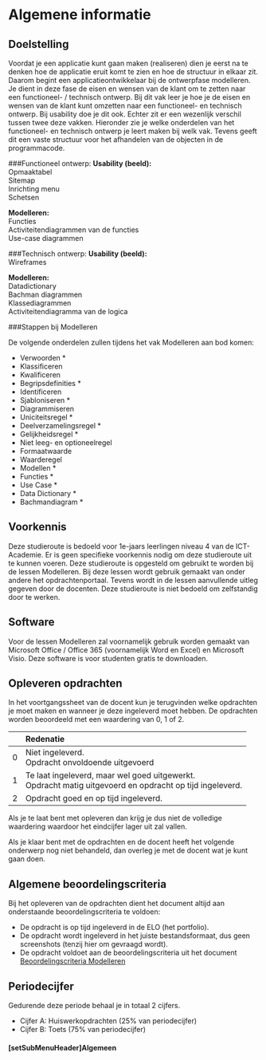 # Algemene informatie

## Doelstelling
Voordat je een applicatie kunt gaan maken (realiseren) dien je eerst na te denken hoe de applicatie eruit komt te zien en hoe de structuur in elkaar zit. Daarom begint een applicatieontwikkelaar bij de ontwerpfase modelleren. Je dient in deze fase de eisen en wensen van de klant om te zetten naar een functioneel- / technisch ontwerp. Bij dit vak leer je hoe je de eisen en wensen van de klant kunt omzetten naar een functioneel- en technisch ontwerp. Bij usability doe je dit ook. Echter zit er een wezenlijk verschil tussen twee deze vakken. Hieronder zie je welke onderdelen van het functioneel- en technisch ontwerp je leert maken bij welk vak. Tevens geeft dit een vaste structuur voor het afhandelen van de objecten in de programmacode.

###Functioneel ontwerp:
**Usability (beeld):**<br>
Opmaaktabel<br>
Sitemap<br>
Inrichting menu<br>
Schetsen

**Modelleren:**<br>
Functies <br>
Activiteitendiagrammen van de functies<br>
Use-case diagrammen

###Technisch ontwerp:
**Usability (beeld):**<br>
Wireframes

**Modelleren:**<br>
Datadictionary<br>
Bachman diagrammen<br>
Klassediagrammen<br>
Activiteitendiagramma van de logica
										
###Stappen bij Modelleren

De volgende onderdelen zullen tijdens het vak Modelleren aan bod komen:
* Verwoorden *
* Klassificeren
* Kwalificeren
* Begripsdefinities *
* Identificeren
* Sjabloniseren *
* Diagrammiseren
* Uniciteitsregel *
* Deelverzamelingsregel *
* Gelijkheidsregel *
* Niet leeg- en optioneelregel
* Formaatwaarde
* Waarderegel
* Modellen *
* Functies *
* Use Case *
* Data Dictionary *
* Bachmandiagram *


## Voorkennis
Deze studieroute is bedoeld voor 1e-jaars leerlingen niveau 4 van de ICT-Academie. Er is geen specifieke voorkennis nodig om deze studieroute uit te kunnen voeren. Deze studieroute is opgesteld om gebruikt te worden bij de lessen Modelleren. Bij deze lessen wordt gebruik gemaakt van onder andere het opdrachtenportaal. Tevens wordt in de lessen aanvullende uitleg gegeven door de docenten. Deze studieroute is niet bedoeld om zelfstandig door te werken.

## Software
Voor de lessen Modelleren zal voornamelijk gebruik worden gemaakt van Microsoft Office / Office 365 (voornamelijk Word en Excel) en Microsoft Visio. Deze software is voor studenten gratis te downloaden.

## Opleveren opdrachten
In het voortgangssheet van de docent kun je terugvinden welke opdrachten je moet maken en wanneer je deze ingeleverd moet hebben. De opdrachten worden beoordeeld met een waardering van 0, 1 of 2.

<table><thead>
<tr>
<th></th>
<th align="left">Redenatie</th>
</tr>
</thead><tbody>
<tr>
<td>0</td>
<td align="left">Niet ingeleverd.    <br>Opdracht onvoldoende uitgevoerd</td>
</tr>
<tr>
<td>1</td>
<td align="left">Te laat ingeleverd, maar wel goed uitgewerkt.<br>Opdracht matig uitgevoerd en opdracht op tijd ingeleverd.</td>
</tr>
<tr>
<td>2</td>
<td align="left">Opdracht goed en op tijd ingeleverd.</td>
</tr>
</tbody></table>

Als je te laat bent met opleveren dan krijg je dus niet de volledige waardering waardoor het eindcijfer lager uit zal vallen.

Als je klaar bent met de opdrachten en de docent heeft het volgende onderwerp nog niet behandeld, dan overleg je met de docent wat je kunt gaan doen.

## Algemene beoordelingscriteria

Bij het opleveren van de opdrachten dient het document altijd aan onderstaande beoordelingscriteria te voldoen:
*	De opdracht is op tijd ingeleverd in de ELO (het portfolio).
*	De opdracht wordt ingeleverd in het juiste bestandsformaat, dus geen screenshots (tenzij hier om gevraagd wordt).
*	De opdracht voldoet aan de beoordelingscriteria uit het document <a href="https://elo.kw1c.nl/CMS/Studie/811%20ICT-Academie/811%20VakkenInhoud/%5BB.01%20MOD%5D%20Modelleren/25187%20%C2%A0%20Applicatie-%20en%20mediaontwikkelaar/Periode%2001/Productie/01.%20Reader/Beoordelingscriteria%20modelleren.xlsx" target="_blank">Beoordelingscriteria Modelleren</a>

## Periodecijfer

Gedurende deze periode behaal je in totaal 2 cijfers.
* Cijfer A: Huiswerkopdrachten (25% van periodecijfer)
* Cijfer B: Toets (75% van periodecijfer)

#### [setSubMenuHeader]Algemeen